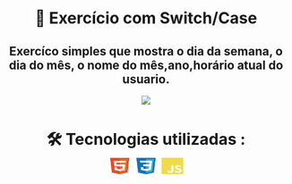 <div style="display: inline_block" align="center">
<h1> 🔰 Exercício com Switch/Case
<h2> Exercíco simples que mostra o dia da semana, o dia do mês, o nome do mês,ano,horário atual do usuario.</h2>
  
<img src="https://user-images.githubusercontent.com/71889483/137492914-61b69562-c1ef-4f4e-8e7c-316f0666ead7.png">

  <h1> 🛠 Tecnologias utilizadas : <br>
  <img align="center" alt="Hashimoto-HTML" height="30" width="40" src="https://raw.githubusercontent.com/devicons/devicon/master/icons/html5/html5-original.svg">
  <img align="center" alt="Hashimoto-CSS" height="30" width="40" src="https://raw.githubusercontent.com/devicons/devicon/master/icons/css3/css3-original.svg">
  <img align="center" alt="Hashimoto-JS" height="30" width="40" src="https://raw.githubusercontent.com/devicons/devicon/master/icons/javascript/javascript-plain.svg">
</div>
